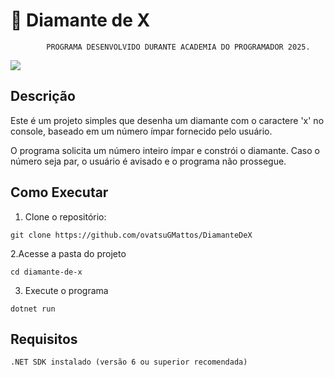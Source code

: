 ﻿# 💎 Diamante de X
````
		PROGRAMA DESENVOLVIDO DURANTE ACADEMIA DO PROGRAMADOR 2025.
````
![](https://i.imgur.com/6ArEz3p.gif)

## Descrição

Este é um projeto simples que desenha um diamante com o caractere 'x' no console, baseado em um número ímpar fornecido pelo usuário.

O programa solicita um número inteiro ímpar e constrói o diamante. Caso o número seja par, o usuário é avisado e o programa não prossegue.

## Como Executar

1. Clone o repositório:
````
git clone https://github.com/ovatsuGMattos/DiamanteDeX
````
2.Acesse a pasta do projeto
````
cd diamante-de-x
````
3. Execute o programa
````
dotnet run
````
## Requisitos
````
.NET SDK instalado (versão 6 ou superior recomendada)
````




